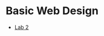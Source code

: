 <h1>Basic Web Design</h1>

<ul>
    <li><a href="lab2/index.html" target="_blank">Lab 2</a></li>
</ul>
